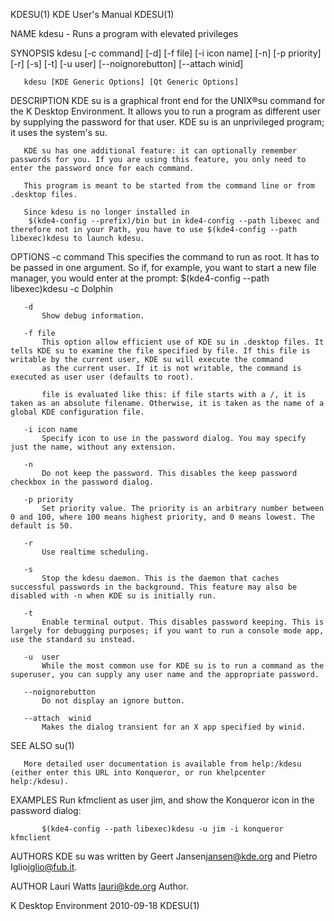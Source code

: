 KDESU(1)                                                                                      KDE User's Manual                                                                                      KDESU(1)



NAME
       kdesu - Runs a program with elevated privileges

SYNOPSIS
       kdesu [-c command] [-d] [-f file] [-i icon name] [-n] [-p priority] [-r] [-s] [-t] [-u user] [--noignorebutton] [--attach winid]

       kdesu [KDE Generic Options] [Qt Generic Options]

DESCRIPTION
       KDE su is a graphical front end for the UNIX®su command for the K Desktop Environment. It allows you to run a program as different user by supplying the password for that user.  KDE su is an
       unprivileged program; it uses the system's su.

       KDE su has one additional feature: it can optionally remember passwords for you. If you are using this feature, you only need to enter the password once for each command.

       This program is meant to be started from the command line or from .desktop files.

       Since kdesu is no longer installed in
        $(kde4-config --prefix)/bin but in kde4-config --path libexec and therefore not in your Path, you have to use $(kde4-config --path libexec)kdesu to launch kdesu.

OPTIONS
       -c command
           This specifies the command to run as root. It has to be passed in one argument. So if, for example, you want to start a new file manager, you would enter at the prompt: $(kde4-config --path
           libexec)kdesu -c  Dolphin

       -d
           Show debug information.

       -f file
           This option allow efficient use of KDE su in .desktop files. It tells KDE su to examine the file specified by file. If this file is writable by the current user, KDE su will execute the command
           as the current user. If it is not writable, the command is executed as user user (defaults to root).

           file is evaluated like this: if file starts with a /, it is taken as an absolute filename. Otherwise, it is taken as the name of a global KDE configuration file.

       -i icon name
           Specify icon to use in the password dialog. You may specify just the name, without any extension.

       -n
           Do not keep the password. This disables the keep password checkbox in the password dialog.

       -p priority
           Set priority value. The priority is an arbitrary number between 0 and 100, where 100 means highest priority, and 0 means lowest. The default is 50.

       -r
           Use realtime scheduling.

       -s
           Stop the kdesu daemon. This is the daemon that caches successful passwords in the background. This feature may also be disabled with -n when KDE su is initially run.

       -t
           Enable terminal output. This disables password keeping. This is largely for debugging purposes; if you want to run a console mode app, use the standard su instead.

       -u  user
           While the most common use for KDE su is to run a command as the superuser, you can supply any user name and the appropriate password.

       --noignorebutton
           Do not display an ignore button.

       --attach  winid
           Makes the dialog transient for an X app specified by winid.

SEE ALSO
       su(1)

       More detailed user documentation is available from help:/kdesu (either enter this URL into Konqueror, or run khelpcenter help:/kdesu).

EXAMPLES
       Run kfmclient as user jim, and show the Konqueror icon in the password dialog:

           $(kde4-config --path libexec)kdesu -u jim -i konqueror kfmclient

AUTHORS
       KDE su was written by Geert Jansen<jansen@kde.org> and Pietro Iglio<iglio@fub.it>.

AUTHOR
       Lauri Watts <lauri@kde.org>
           Author.



K Desktop Environment                                                                             2010-09-18                                                                                         KDESU(1)
